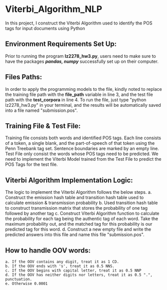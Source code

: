 # Viterbi_Algorithm_NLP
In this project, I construct the Viterbi Algorithm used to identify the POS tags for input documents using Python

## Environment Requirements Set Up:
Prior to running the program **lz2278_hw3.py**, users need to make sure to have the packages ***pandas, numpy*** successfully set up on their computer.

## Files Paths:
In order to apply the programming models to the file, kindly noted to replace the training file path with the **file_path** variable in line 3, and the test file path with the **test_corpora** in line 4. To run the file, just type "python lz2278_hw3.py" in your terminal, and the results will be automatically saved into a file named "submission.pos".

## Training File & Test File:
Training file consists both words and identified POS tags. Each line consists of a token, a single blank, and the part-of-speech of that token using the Penn Treebank tag set. Sentence boundaries are marked by an empty line.
Test File only consist the words whose POS tags need to be predicted. We need to implement the Viterbi Model trained from the Test File to predict the POS Tags for the test file.

## Viterbi Algorithm Implementation Logic:
The logic to implement the Viterbi Algorithm follows the below steps.
a. Construct the emission hash table and transition hash table used to calculate emission & transmission probability
b. Used transition hash table to construct transmission matrix that stores the probability of one tag followed by another tag
c. Construct Viterbi Algorithm function to calculate the probability for each tag being the authentic tag of each word. Take the maximum probability out, and the matched tag for this probability is our predicted tag for this word.
d. Construct a new empty file and write the predicted answers into this file and name this file "submission.pos".

## How to handle OOV words:
	a. If the OOV contains any digit, treat it as 1 CD.
	b. If the OOV ends with 's', treat it as 0.5 NNS.
	c. If the OOV begins with capital letter, treat it as 0.5 NNP
	d. If the OOV has neither digits nor letters, treat it as 0.5 ".", punctuation.
	e. Otherwise 0.0001


